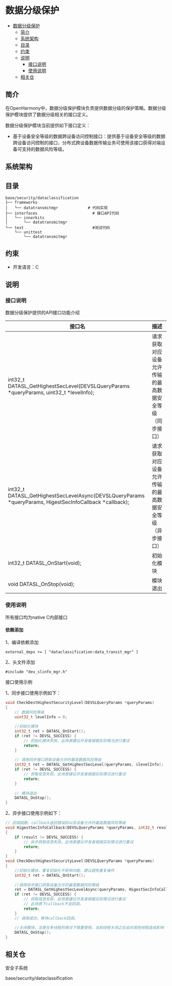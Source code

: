 # 数据分级保护

- [数据分级保护](#数据分级保护)
  - [简介](#简介)
  - [系统架构](#系统架构)
  - [目录](#目录)
  - [约束](#约束)
  - [说明](#说明)
    - [接口说明](#接口说明)
    - [使用说明](#使用说明)
  - [相关仓](#相关仓)

## 简介

在OpenHarmony中，数据分级保护模块负责提供数据分级的保护策略。数据分级保护模块提供了数据分级相关的接口定义。

数据分级保护模块当前提供如下接口定义：

- 基于设备安全等级的数据跨设备访问控制接口：提供基于设备安全等级的数据跨设备访问控制的接口，分布式跨设备数据传输业务可使用该接口获得对端设备可支持的数据风险等级。

## 系统架构



## 目录



```
base/security/dataclassification
├── frameworks                        
│   └── datatransmitmgr             # 代码实现
├── interfaces                        # 接口API代码
│   └── innerkits
│       └── datatransmitmgr
└── text                              #测试代码
    └── unittest
        └── datatransmitmgr
```



## 约束

- 开发语言：C

## 说明

### 接口说明

数据分级保护提供的API接口功能介绍

| 接口名                                                       | 描述                                                   |
| ------------------------------------------------------------ | :----------------------------------------------------- |
| int32_t DATASL_GetHighestSecLevel(DEVSLQueryParams *queryParams, uint32_t *levelInfo); | 请求获取对应设备允许传输的最高数据安全等级（同步接口） |
| int32_t DATASL_GetHighestSecLevelAsync(DEVSLQueryParams *queryParams, HigestSecInfoCallback *callback); | 请求获取对应设备允许传输的最高数据安全等级（异步接口） |
| int32_t DATASL_OnStart(void);                                | 初始化模块                                             |
| void DATASL_OnStop(void);                                    | 模块退出                                               |

### 使用说明

所有接口均为native C内部接口

#### 依赖添加

1、编译依赖添加

```
external_deps += [ "dataclassification:data_transit_mgr" ]
```

2、头文件添加

```
#include "dev_slinfo_mgr.h"
```

接口使用示例

1、同步接口使用示例如下：

```c++
void CheckDestHighestSecurityLevel(DEVSLQueryParams *queryParams)
{
    // 数据风险等级
    uint32_t levelInfo = 0;
    
    //初始化模块
    int32_t ret = DATASL_OnStart();
    if (ret != DEVSL_SUCCESS) {
        // 初始化模块失败。此场景建议开发者根据实际情况进行重试
        return;
    }
    
    // 调用同步接口获取设备允许的最高数据风险等级
    int32_t ret = DATASL_GetHighestSecLevel(queryParams, &levelInfo);
    if (ret != DEVSL_SUCCESS) {
        // 获取信息失败。此场景建议开发者根据实际情况进行重试
        return;
    }
    
    // 模块退出
    DATASL_OnStop();    
}
```

2、异步接口使用示例如下：

```c++
// 回调函数，callback返回错误码以及设备允许的最高数据风险等级
void HigestSecInfoCallback(DEVSLQueryParams *queryParams, int32_t result, uint32_t levelInfo)
{
    if (result != DEVSL_SUCCESS) {
        // 异步获取信息失败。此场景建议开发者根据实际情况进行重试
        return;
    }
}
void CheckDestHighestSecurityLevel(DEVSLQueryParams *queryParams)
{
    //初始化模块，重复初始化不影响功能，建议避免重复操作
    int32_t ret = DATASL_OnStart();
    
    //调用异步接口获取设备允许的最高数据风险等级
    ret = DATASL_GetHighestSecLevelAsync(queryParams, HigestSecInfoCallback);
    if (ret != DEVSL_SUCCESS) {
        // 获取信息失败，此场景建议开发者根据实际情况进行重试
        // 此场景下callback不会回调。
        return;
    }
    // 调用成功，等待callback回调。
    
    //关闭模块，注意在多线程的情况下慎重使用，当前线程关闭之后会对其他线程造成影响
    DATASL_OnStop();
}
```



## 相关仓

安全子系统

base/security/dataclassification